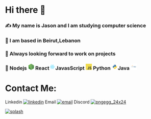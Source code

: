 


# Hi there 👋

### :writing_hand: My name is Jason and I am studying computer science
### :deciduous_tree: I am based in Beirut,Lebanon
### :handshake: Always looking forward to work on projects
### :brain: Nodejs <img height="20" src="https://raw.githubusercontent.com/github/explore/80688e429a7d4ef2fca1e82350fe8e3517d3494d/topics/nodejs/nodejs.png">  React<img height="20" src="https://raw.githubusercontent.com/github/explore/80688e429a7d4ef2fca1e82350fe8e3517d3494d/topics/react/react.png">JavasScript  <img height="20" src="https://raw.githubusercontent.com/github/explore/80688e429a7d4ef2fca1e82350fe8e3517d3494d/topics/javascript/javascript.png"> Python <img height="20" src="https://raw.githubusercontent.com/github/explore/80688e429a7d4ef2fca1e82350fe8e3517d3494d/topics/python/python.png">Java <img height="20" src="https://raw.githubusercontent.com/github/explore/80688e429a7d4ef2fca1e82350fe8e3517d3494d/topics/java/java.png">


# Contact Me:
 Linkedin [![linkedin](https://user-images.githubusercontent.com/25087769/87172072-530a5080-c2dc-11ea-8e2c-8ee4dbf3394b.png)](https://www.linkedin.com/in/jason-rouss-7a8129190/) Email [![email](https://user-images.githubusercontent.com/25087769/87174308-a4680f00-c2df-11ea-90b0-5fa1fa76d2f1.png)](mailto:jasonrousswork@gmail.com) Discord [![pngegg_24x24](https://user-images.githubusercontent.com/67536039/129952040-8c471b24-8171-46ac-9a81-e7ae958db340.png)](https://discord.gg/92qyNJHs3E)


 


[![splash](https://user-images.githubusercontent.com/67536039/129940541-6051f189-dd4a-4aea-8d0a-c55076bf870e.png)](https://media.giphy.com/media/9EQ43fJGgRaFi/giphy.gif)
